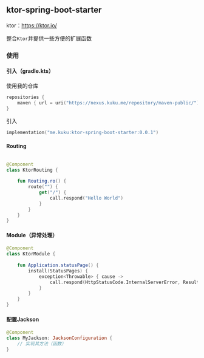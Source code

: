 ## ktor-spring-boot-starter

ktor：https://ktor.io/

整合`Ktor`并提供一些方便的扩展函数


### 使用

#### 引入（gradle.kts）

使用我的仓库

```kotlin
repositories {
    maven { url = uri("https://nexus.kuku.me/repository/maven-public/") }
}
```

引入

```kotlin
implementation("me.kuku:ktor-spring-boot-starter:0.0.1")
```

#### Routing

```kotlin

@Component
class KtorRouting {
    
    fun Routing.ro() {
        route("") {
            get("/") {
                call.respond("Hello World")
            }
        }
    }
}

```

#### Module（异常处理）

```kotlin
@Component
class KtorModule {
    
    fun Application.statusPage() {
        install(StatusPages) {
            exception<Throwable> { cause ->
                call.respond(HttpStatusCode.InternalServerError, Result.failure(cause.message ?: "服务器内部错误", null))
            }
        }
    }
}
```

#### 配置Jackson

```kotlin
@Component
class MyJackson: JacksonConfiguration {
    // 实现其方法（函数）
}
```
